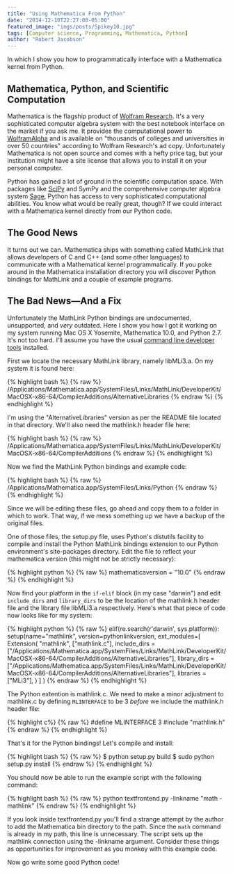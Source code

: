 ```yaml
---
title: "Using Mathematica From Python"
date: "2014-12-10T22:27:00-05:00"
featured_image: "imgs/posts/Spikey10.jpg"
tags: [Computer science, Programming, Mathematica, Python]
author: "Robert Jacobson"
---
```


In which I show you how to programmatically interface with a Mathematica kernel from Python.<!--more-->

## Mathematica, Python, and Scientific Computation

Mathematica is the flagship product of [Wolfram Research](http://www.wolfram.com/mathematica/). It's a very sophisticated computer algebra system with the best notebook interface on the market if you ask me. It provides the computational power to [WolframAlpha](http://www.wolframalpha.com/) and is available on "thousands of colleges and universities in over 50 countries" according to Wolfram Research's ad copy. Unfortunately Mathematica is not open source and comes with a hefty price tag, but your institution might have a site license that allows you to install it on your personal computer.

Python has gained a lot of ground in the scientific computation space. With packages like [SciPy](http://www.scipy.org) and SymPy and the comprehensive computer algebra system [Sage](http://www.sagemath.org), Python has access to very sophisticated computational abilities. You know what would be really great, though? If we could interact with a Mathematica kernel directly from our Python code.

## The Good News

It turns out we can. Mathematica ships with something called MathLink that allows developers of C and C++ (and some other languages) to communicate with a Mathematical kernel programmatically. If you poke around in the Mathematica installation directory you will discover Python bindings for MathLink and a couple of example programs.

## The Bad News—And a Fix

Unfortunately the MathLink Python bindings are undocumented, unsupported, and *very* outdated. Here I show you how I got it working on my system running Mac OS X Yosemite, Mathematica 10.0, and Python 2.7. It's not too hard. I'll assume you have the usual [command line developer tools](http://www.sagemath.org/doc/installation/source.html#section-macprereqs) installed.

First we locate the necessary MathLink library, namely libMLi3.a. On my system it is found here:


{% highlight bash %}
{% raw %}
/Applications/Mathematica.app/SystemFiles/Links/MathLink/DeveloperKit/MacOSX-x86-64/CompilerAdditions/AlternativeLibraries
{% endraw %}
{% endhighlight %}


I'm using the "AlternativeLibraries" version as per the README file located in that directory. We'll also need the mathlink.h header file here:

{% highlight bash %}
{% raw %}
/Applications/Mathematica.app/SystemFiles/Links/MathLink/DeveloperKit/MacOSX-x86-64/CompilerAdditions
{% endraw %}
{% endhighlight %}

Now we find the MathLink Python bindings and example code:

{% highlight bash %}
{% raw %}
/Applications/Mathematica.app/SystemFiles/Links/Python
{% endraw %}
{% endhighlight %}

Since we will be editing these files, go ahead and copy them to a folder in which to work. That way, if we mess something up we have a backup of the original files.

One of those files, the setup.py file, uses Python's distutils facility to compile and install the Python MathLink bindings extension to our Python environment's site-packages directory. Edit the file to reflect your mathematica version (this might not be strictly necessary):

{% highlight python %}
{% raw %}
mathematicaversion = "10.0"
{% endraw %}
{% endhighlight %}

Now find your platform in the `if-elif` block (in my case "darwin") and edit `include_dirs` and `library_dirs` to be the location of the mathlink.h header file and the library file libMLi3.a respectively. Here's what that piece of code now looks like for my system:

{% highlight python %}
{% raw %}
elif(re.search(r'darwin', sys.platform)):
  setup(name="mathlink", version=pythonlinkversion,
    ext_modules=[
      Extension(
        "mathlink",
        ["mathlink.c"],
        include_dirs = ["/Applications/Mathematica.app/SystemFiles/Links/MathLink/DeveloperKit/MacOSX-x86-64/CompilerAdditions/AlternativeLibraries"],
        library_dirs = ["/Applications/Mathematica.app/SystemFiles/Links/MathLink/DeveloperKit/MacOSX-x86-64/CompilerAdditions/AlternativeLibraries"],
        libraries = ["MLi3"],
      )
    ]
  )
{% endraw %}
{% endhighlight %}

The Python extention is mathlink.c. We need to make a minor adjustment to mathlink.c by defining `MLINTERFACE` to be 3 *before* we include the mathlink.h header file:

{% highlight c%}
{% raw %}
#define MLINTERFACE 3
#include "mathlink.h"
{% endraw %}
{% endhighlight %}

That's it for the Python bindings! Let's compile and install:

{% highlight bash %}
{% raw %}
$ python setup.py build
$ sudo python setup.py install
{% endraw %}
{% endhighlight %}

You should now be able to run the example script with the following command:

{% highlight bash %}
{% raw %}
python textfrontend.py -linkname "math -mathlink"
{% endraw %}
{% endhighlight %}

If you look inside textfrontend.py you'll find a strange attempt by the author to add the Mathematica bin directory to the path. Since the `math` command is already in my path, this line is unnecessary. The script sets up the mathlink connection using the -linkname argument. Consider these things as opportunities for improvement as you monkey with this example code.

Now go write some good Python code!
